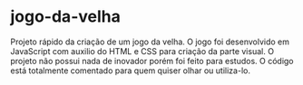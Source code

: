 # jogo-da-velha
Projeto rápido da criação de um jogo da velha.
O jogo foi desenvolvido em JavaScript com auxilio do HTML e CSS para criação da parte visual.
O projeto não possui nada de inovador porém foi feito para estudos. 
O código está totalmente comentado para quem quiser olhar ou utiliza-lo.
